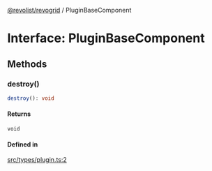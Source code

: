 [@revolist/revogrid](README.md) / PluginBaseComponent

# Interface: PluginBaseComponent

## Methods

### destroy()

```ts
destroy(): void
```

#### Returns

`void`

#### Defined in

[src/types/plugin.ts:2](https://github.com/revolist/revogrid/blob/1ac09c9216d3d9dcf169b93db55034b60bfdcc8e/src/types/plugin.ts#L2)
